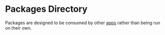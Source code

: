 # Packages Directory

Packages are designed to be consumed by other [apps](../apps/) rather than being
run on their own.
